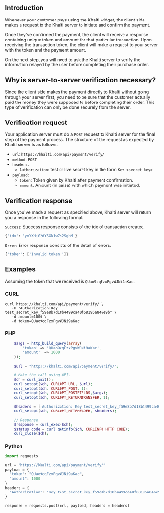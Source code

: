 ## Introduction
Whenever your customer pays using the Khalti widget, the client side makes a request
to the Khalti server to initiate and confirm the payment.

Once they've confirmed the payment, the client will receive a response containing unique
token and amount for that particular transaction. Upon receiving the transaction token,
the client will make a request to your server with the token and the payment amount.

On the next step, you will need to ask the Khalti server to verify the information relayed
by the user before completing their purchase order.


## Why is server-to-server verification necessary?
Since the client side makes the payment directly to Khalti without going through your
server first, you need to be sure that the customer actually paid the money they were
supposed to before completing their order. This type of verification can only be
done securely from the server.


## Verification request
Your application server must do a `POST` request to Khalti server for the final step
of the payment process. The structure of the request as expected by Khalti server is
as follows.

- `url`: `https://khalti.com/api/payment/verify/`
- `method`: `POST`
- `headers`:
	- `Authorization`: test or live secret key in the form `Key <secret key>`
- `payload`:
	- `token`: Token given by Khalti after payment confirmation.
	- `amount`: Amount (in paisa) with which payment was initiated.


## Verification response
Once you've made a request as specified above, Khalti server will return you a
response in the following format.

`Success`: Success response consists of the idx of transaction created.

```python
{'idx': 'ymYXHiG2dYSGk1w7s2SghM'}
```

`Error`: Error response consists of the detail of errors.

```python
{'token': ['Invalid token.']}
```

## Examples
Assuming the token that we received is `QUao9cqFzxPgvWJNi9aKac`.

### CURL

```curl
curl https://khalti.com/api/payment/verify/ \
   -H "Authorization:Key test_secret_key_f59e8b7d18b4499ca40f68195a846e9b" \
   -d amount=1000 \
   -d token=QUao9cqFzxPgvWJNi9aKac
```

### PHP
```php
    $args = http_build_query(array(
        'token' => 'QUao9cqFzxPgvWJNi9aKac',
        'amount'  => 1000
    ));
    
    $url = "https://khalti.com/api/payment/verify/";

    # Make the call using API.
    $ch = curl_init();
    curl_setopt($ch, CURLOPT_URL, $url);
    curl_setopt($ch, CURLOPT_POST, 1);
    curl_setopt($ch, CURLOPT_POSTFIELDS,$args);
    curl_setopt($ch, CURLOPT_RETURNTRANSFER, 1);

    $headers = ['Authorization: Key test_secret_key_f59e8b7d18b4499ca40f68195a846e9b'];
	curl_setopt($ch, CURLOPT_HTTPHEADER, $headers);
    
    // Response
    $response = curl_exec($ch);
    $status_code = curl_getinfo($ch, CURLINFO_HTTP_CODE);
    curl_close($ch);

```

### Python

```python
import requests

url = "https://khalti.com/api/payment/verify/"
payload = {
  "token": "QUao9cqFzxPgvWJNi9aKac",
  "amount": 1000
}
headers = {
  "Authorization": "Key test_secret_key_f59e8b7d18b4499ca40f68195a846e9b"
}

response = requests.post(url, payload, headers = headers)
```
